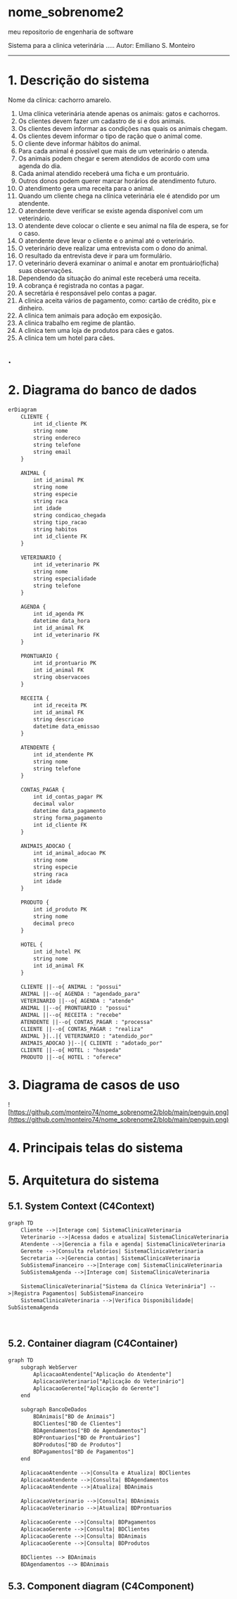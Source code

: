 # nome_sobrenome2
meu repositorio de engenharia de software

Sistema para a clinica veterinária .....
Autor: Emiliano S. Monteiro


---
# 1. Descrição do sistema

Nome da clínica: cachorro amarelo.

1. Uma clínica veterinária atende apenas os animais: gatos e cachorros. 
2. Os clientes devem fazer um cadastro de si e dos animais. 
3. Os clientes devem informar as condições nas quais os animais chegam. 
4. Os clientes devem informar o tipo de ração que o animal come. 
5. O cliente deve informar hábitos do animal. 
6. Para cada animal é possível que mais de um veterinário o atenda. 
7. Os animais podem chegar e serem atendidos de acordo com uma agenda do dia. 
8. Cada animal atendido receberá uma ficha e um prontuário. 
9. Outros donos podem querer marcar horários de atendimento futuro. 
10. O atendimento gera uma receita para o animal. 
11. Quando um cliente chega na clínica veterinária ele é atendido por um atendente. 
12. O atendente deve verificar se existe agenda disponível com um veterinário. 
13. O atendente deve colocar o cliente e seu animal na fila de espera, se for o caso. 
14. O atendente deve levar o cliente e o animal até o veterinário. 
15. O veterinário deve realizar uma entrevista com o dono do animal. 
16. O resultado da entrevista deve ir para um formulário. 
17. O veterinário deverá examinar o animal e anotar em prontuário(ficha) suas observações. 
18. Dependendo da situação do animal este receberá uma receita.
19. A cobrança é registrada no contas a pagar.
20. A secretária é responsável pelo contas a pagar.
21. A clinica aceita vários de pagamento, como: cartão de crédito, pix e dinheiro.
22. A clinica tem animais para adoção em exposição.
22. A clinica trabalho em regime de plantão.
23. A clinica tem uma loja de produtos para cães e gatos.
24. A clinica tem um hotel para cães.

.
---
# 2. Diagrama do banco de dados


```mermaid
erDiagram
    CLIENTE {
        int id_cliente PK
        string nome
        string endereco
        string telefone
        string email
    }

    ANIMAL {
        int id_animal PK
        string nome
        string especie
        string raca
        int idade
        string condicao_chegada
        string tipo_racao
        string habitos
        int id_cliente FK
    }

    VETERINARIO {
        int id_veterinario PK
        string nome
        string especialidade
        string telefone
    }

    AGENDA {
        int id_agenda PK
        datetime data_hora
        int id_animal FK
        int id_veterinario FK
    }

    PRONTUARIO {
        int id_prontuario PK
        int id_animal FK
        string observacoes
    }

    RECEITA {
        int id_receita PK
        int id_animal FK
        string descricao
        datetime data_emissao
    }

    ATENDENTE {
        int id_atendente PK
        string nome
        string telefone
    }

    CONTAS_PAGAR {
        int id_contas_pagar PK
        decimal valor
        datetime data_pagamento
        string forma_pagamento
        int id_cliente FK
    }

    ANIMAIS_ADOCAO {
        int id_animal_adocao PK
        string nome
        string especie
        string raca
        int idade
    }

    PRODUTO {
        int id_produto PK
        string nome
        decimal preco
    }

    HOTEL {
        int id_hotel PK
        string nome
        int id_animal FK
    }

    CLIENTE ||--o{ ANIMAL : "possui"
    ANIMAL ||--o{ AGENDA : "agendado_para"
    VETERINARIO ||--o{ AGENDA : "atende"
    ANIMAL ||--o{ PRONTUARIO : "possui"
    ANIMAL ||--o{ RECEITA : "recebe"
    ATENDENTE ||--o{ CONTAS_PAGAR : "processa"
    CLIENTE ||--o{ CONTAS_PAGAR : "realiza"
    ANIMAL }|..|{ VETERINARIO : "atendido_por"
    ANIMAIS_ADOCAO }|--|{ CLIENTE : "adotado_por"
    CLIENTE ||--o{ HOTEL : "hospeda"
    PRODUTO ||--o{ HOTEL : "oferece"
```


# 3. Diagrama de casos de uso


![https://github.com/monteiro74/nome_sobrenome2/blob/main/penguin.png](https://github.com/monteiro74/nome_sobrenome2/blob/main/penguin.png)



# 4. Principais telas do sistema



# 5. Arquitetura do sistema


## 5.1. System Context (C4Context)

```mermaid
graph TD
    Cliente -->|Interage com| SistemaClinicaVeterinaria
    Veterinario -->|Acessa dados e atualiza| SistemaClinicaVeterinaria
    Atendente -->|Gerencia a fila e agenda| SistemaClinicaVeterinaria
    Gerente -->|Consulta relatórios| SistemaClinicaVeterinaria
    Secretaria -->|Gerencia contas| SistemaClinicaVeterinaria
    SubSistemaFinanceiro -->|Interage com| SistemaClinicaVeterinaria
    SubSistemaAgenda -->|Interage com| SistemaClinicaVeterinaria

    SistemaClinicaVeterinaria["Sistema da Clínica Veterinária"] -->|Registra Pagamentos| SubSistemaFinanceiro
    SistemaClinicaVeterinaria -->|Verifica Disponibilidade| SubSistemaAgenda

    
```

## 5.2. Container diagram (C4Container)


```mermaid
graph TD
    subgraph WebServer
        AplicacaoAtendente["Aplicação do Atendente"]
        AplicacaoVeterinario["Aplicação do Veterinário"]
        AplicacaoGerente["Aplicação do Gerente"]
    end

    subgraph BancoDeDados
        BDAnimais["BD de Animais"]
        BDClientes["BD de Clientes"]
        BDAgendamentos["BD de Agendamentos"]
        BDProntuarios["BD de Prontuários"]
        BDProdutos["BD de Produtos"]
        BDPagamentos["BD de Pagamentos"]
    end

    AplicacaoAtendente -->|Consulta e Atualiza| BDClientes
    AplicacaoAtendente -->|Consulta| BDAgendamentos
    AplicacaoAtendente -->|Atualiza| BDAnimais

    AplicacaoVeterinario -->|Consulta| BDAnimais
    AplicacaoVeterinario -->|Atualiza| BDProntuarios

    AplicacaoGerente -->|Consulta| BDPagamentos
    AplicacaoGerente -->|Consulta| BDClientes
    AplicacaoGerente -->|Consulta| BDAnimais
    AplicacaoGerente -->|Consulta| BDProdutos

    BDClientes --> BDAnimais
    BDAgendamentos --> BDAnimais

```

## 5.3. Component diagram (C4Component)


```

```



